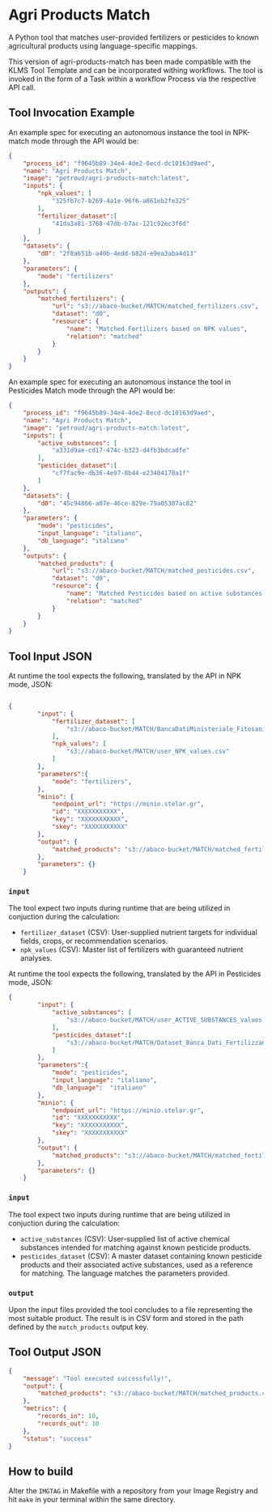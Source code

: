 # Agri Products Match 

A Python tool that matches user-provided fertilizers or pesticides to known agricultural products using language-specific mappings. 

This version of agri-products-match has been made compatible with the KLMS Tool Template and can be incorporated withing workflows. The tool is invoked in the form of a Task within a workflow Process via the respective API call. 

## Tool Invocation Example

An example spec for executing an autonomous instance the tool in NPK-match mode through the API would be:

```json
{
    "process_id": "f9645b89-34e4-4de2-8ecd-dc10163d9aed",
    "name": "Agri Products Match",
    "image": "petroud/agri-products-match:latest",
    "inputs": {
        "npk_values": [
            "325fb7c7-b269-4a1e-96f6-a861eb2fe325"
        ],
        "fertilizer_dataset":[
            "41da3a81-3768-47db-b7ac-121c92ec3f6d"
        ]
    },
    "datasets": {
        "d0": "2f8a651b-a40b-4edd-b82d-e9ea3aba4d13"
    },
    "parameters": {
        "mode": "fertilizers"
    },
    "outputs": {
        "matched_fertilizers": {
            "url": "s3://abaco-bucket/MATCH/matched_fertilizers.csv",
            "dataset": "d0",
            "resource": {
                "name": "Matched Fertilizers based on NPK values",
                "relation": "matched"
            }
        }
    }
}
```

An example spec for executing an autonomous instance the tool in Pesticides Match mode through the API would be:

```json
{
    "process_id": "f9645b89-34e4-4de2-8ecd-dc10163d9aed",
    "name": "Agri Products Match",
    "image": "petroud/agri-products-match:latest",
    "inputs": {
        "active_substances": [
            "a331d9ae-cd17-474c-b323-d4fb3bdcadfe"
        ],
        "pesticides_dataset":[
            "cf7fac9e-db36-4e97-8b44-e23404170a1f"
        ]
    },
    "datasets": {
        "d0": "45c94866-a07e-46ce-829e-79a05307ac82"
    },
    "parameters": {
        "mode": "pesticides",
        "input_language": "italiano",
        "db_language": "italiano"
    },
    "outputs": {
        "matched_products": {
            "url": "s3://abaco-bucket/MATCH/matched_pesticides.csv",
            "dataset": "d0",
            "resource": {
                "name": "Matched Pesticides based on active substances values",
                "relation": "matched"
            }
        }
    }
}
```

## Tool Input JSON
At runtime the tool expects the following, translated by the API in NPK mode, JSON: 
```json

{
        "input": {
            "fertilizer_dataset": [
                "s3://abaco-bucket/MATCH/BancaDatiMinisteriale_Fitosanitari.CSV"
            ],
            "npk_values": [
                "s3://abaco-bucket/MATCH/user_NPK_values.csv"
            ]
        },
        "parameters":{
            "mode": "fertilizers",
        },
        "minio": {
            "endpoint_url": "https://minio.stelar.gr",
            "id": "XXXXXXXXXXX",
            "key": "XXXXXXXXXXX",
            "skey": "XXXXXXXXXXX"
        },
        "output": {
            "matched_products": "s3://abaco-bucket/MATCH/matched_fertilizers.csv"
        },
        "parameters": {}
    }
```
### `input`
The tool expect two inputs during runtime that are being utilized in conjuction during the calculation:
- `fertilizer_dataset` (CSV): User-supplied nutrient targets for individual fields, crops, or recommendation scenarios.	
- `npk_values` (CSV): Master list of fertilizers with guaranteed nutrient analyses.	



At runtime the tool expects the following, translated by the API in Pesticides mode, JSON: 
```json
{
        "input": {
            "active_substances": [
                "s3://abaco-bucket/MATCH/user_ACTIVE_SUBSTANCES_values.csv"
            ],
            "pesticides_dataset":[
                "s3://abaco-bucket/MATCH/Dataset_Banca_Dati_Fertilizzanti.csv"
            ]
        },
        "parameters":{
            "mode": "pesticides",
            "input_language": "italiano",
            "db_language":  "italiano"
        },
        "minio": {
            "endpoint_url": "https://minio.stelar.gr",
            "id": "XXXXXXXXXXX",
            "key": "XXXXXXXXXXX",
            "skey": "XXXXXXXXXXX"
        },
        "output": {
            "matched_products": "s3://abaco-bucket/MATCH/matched_fertilizers.csv"
        },
        "parameters": {}
    }
```
### `input`
The tool expect two inputs during runtime that are being utilized in conjuction during the calculation:
- `active_substances` (CSV): User-supplied list of active chemical substances intended for matching against known pesticide products.
- `pesticides_dataset` (CSV): A master dataset containing known pesticide products and their associated active substances, used as a reference for matching. The language matches the parameters provided.



### `output`
Upon the input files provided the tool concludes to a file representing the most suitable product. The result is in CSV form and stored in the path defined by the `match_products` output key. 

## Tool Output JSON

```json
{
    "message": "Tool executed successfully!",
    "output": {
        "matched_products": "s3://abaco-bucket/MATCH/matched_products.csv"
    },
    "metrics": {
        "records_in": 10,
        "records_out": 10
    },
    "status": "success"
}
```


## How to build 
Alter the `IMGTAG` in Makefile with a repository from your Image Registry and hit 
`make` in your terminal within the same directory.